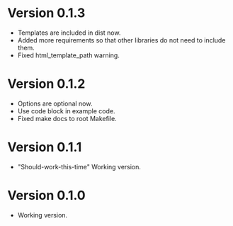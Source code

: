 # Version 0.1.3

- Templates are included in dist now.
- Added more requirements so that other libraries do not need to include them.
- Fixed html_template_path warning.


# Version 0.1.2

- Options are optional now.
- Use code block in example code.
- Fixed make docs to root Makefile.


# Version 0.1.1

- "Should-work-this-time" Working version.


# Version 0.1.0

- Working version.